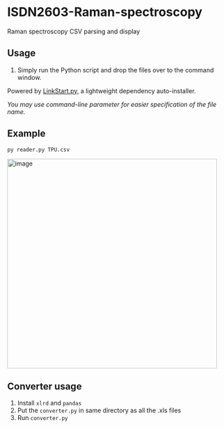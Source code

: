 # ISDN2603-Raman-spectroscopy
Raman spectroscopy CSV parsing and display

## Usage

1. Simply run the Python script and drop the files over to the command window.

Powered by [LinkStart.py](https://github.com/evnchn/linkstart.py), a lightweight dependency auto-installer. 

_You may use command-line parameter for easier specification of the file name._

## Example

`py reader.py TPU.csv`

<img width="482" alt="image" src="https://github.com/evnchn/ISDN2603-Raman-spectroscopy/assets/37951241/ade23269-8cef-4f61-a216-cc785275a431">

## Converter usage

1. Install `xlrd` and `pandas`
2. Put the `converter.py` in same directory as all the .xls files
3. Run `converter.py`
